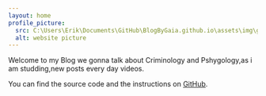 ```yaml
---
layout: home
profile_picture:
  src: C:\Users\Erik\Documents\GitHub\BlogByGaia.github.io\assets\img\gaia.jpg.jpg
  alt: website picture
---
```


<p>
Welcome to my Blog we gonna talk about Criminology and Pshygology,as i am studding,new posts every day videos.
</p>

<p>
  You can find the source code and the instructions on <a href="https://github.com/eliottvincent/bay">GitHub</a>.
</p>
